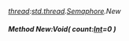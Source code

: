 _[thread](../../modules/thread/thread-module.md):[std.thread](../../modules/std/std-thread.md).[Semaphore](../../modules/std/std-thread-semaphore.md).New_
##### Method New:Void( count:[Int](../../modules/wonkey/wonkey-types-int.md)=0 )
